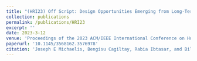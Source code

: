 ```yaml
---
title: "(HRI23) Off Script: Design Opportunities Emerging from Long-Term Social Robot Interactions In-the-Wild"
collection: publications
permalink: /publications/HRI23
excerpt: ''
date: 2023-3-12
venue: 'Proceedings of the 2023 ACM/IEEE International Conference on Human-Robot Interaction (HRI 23)'
paperurl: '10.1145/3568162.3576978'
citation: 'Joseph E Michaelis, Bengisu Cagiltay, Rabia Ibtasar, and Bilge Mutlu. 2023 (in press). “Off Script:” Design Opportunities Emerging from Long-Term Social Robot Interactions In-the-Wild. Proceedings of the 2023 ACM/IEEE International Conference on Human-Robot Interaction (HRI 23). Association for Computing Machinery, New York, NY, USA'
---
```


<!-- [Download paper here](https://www.researchgate.net/profile/Christine-Lee-72/publication/358689687_The_Unboxing_Experience_Exploration_and_Design_of_Initial_Interactions_Between_Children_and_Social_Robots/links/6213c5d86c472329dcfb82d4/The-Unboxing-Experience-Exploration-and-Design-of-Initial-Interactions-Between-Children-and-Social-Robots.pdf) -->
